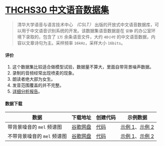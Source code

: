 # [THCHS30 中文语音数据集](http://www.openslr.org/18/)

> 清华大学语音与语言技术中心 _（CSLT）_ 出版的开放式中文语音数据库，可以用于中文语音识别系统的开发。该数据集语音数据是在 `安静` 的办公室环境下录取的，包含了 `1万` 余条语音文件，大约 `40小时` 的中文语音数据，内容以文章诗句为主。采样频率 `16kHz`，采样大小 `16bits`。

#### 评价

1. 这个数据集比较适合做模型试验，数据量不算大，里面自带背景噪声数据。
1. 录制的音频经常出现喷麦的现象。
1. 朗读者绝大部为女生。
1. 发音范围覆盖的并不完整。
1. [详细分析报告](./notebooks/THCHS30-数据分析报告.ipynb)。

#### 数据下载

| 数据                        | 下载地址                                                                                       | 创建代码                                                | 示例数据                                                                |
| --------------------------- | ---------------------------------------------------------------------------------------------- | ------------------------------------------------------- | ----------------------------------------------------------------------- |
| 带背景噪音的 `mel` 频谱图   | [谷歌网盘](https://drive.google.com/file/d/1-_M9RI74-a1zzMXS6qYQ3G22rqPSp76n/view?usp=sharing) | [代码](./notebooks/THCHS30-创建Mel频谱图.ipynb) | [示例 1](./demo/A2_92.mp3)、[示例 2](./demo/A2_108.mp3) |
| 不带背景噪音的 `mel` 频谱图 | [谷歌网盘](https://drive.google.com/file/d/1-_3q6dneIt7CL53OvqyAZKo1wiV6uFkU/view?usp=sharing) | [代码](./notebooks/THCHS30-创建Mel频谱图.ipynb) | [示例 1](./demo/A2_0.mp3)、[示例 2](./demo/C7_502.mp3)  |

